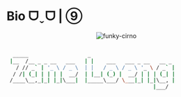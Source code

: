 
# Bio ᗜˬᗜ | ⑨

<center>

![funky-cirno](https://github.com/Bengerthelorf/Contents/raw/main/img/funky-cirno.gif)

</center>

```zsh

  _____                   _                           
 |__  /__ _ _ __   ___   | |    ___   ___ _ __   __ _ 
   / // _` | '_ \ / _ \  | |   / _ \ / _ \ '_ \ / _` |
  / /| (_| | | | |  __/  | |__| (_) |  __/ | | | (_| |
 /____\__,_|_| |_|\___|  |_____\___/ \___|_| |_|\__, |
                                               |___/ 

```
